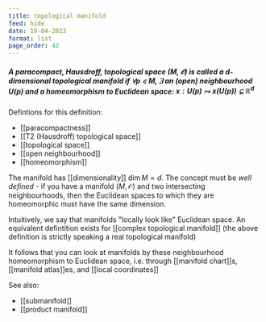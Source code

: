 ```yaml
---
title: topological manifold
feed: hide
date: 19-04-2023
format: list
page_order: 42
---
```



##### A paracompact, Hausdroff, topological space $(M, \mathcal O)$ is called a d-dimensional topological manifold if $\forall p\in M, \exists$ an (open) neighbourhood $U(p)$ and a homeomorphism to Euclidean space: $x: U(p)\mapsto x(U(p))\subseteq \mathbb{R}^d$

Defintions for this definition:
- [[paracompactness]]
- [[T2 (Hausdroff) topological space]]
- [[topological space]]
- [[open neighbourhood]]
- [[homeomorphism]]

The manifold has [[dimensionality]] $\dim M = d$. The concept must be *well defined* - if you have a manifold $(M, \mathcal O)$ and two intersecting neighbourhoods, then the Euclidean spaces to which they are homeomorphic must have the same dimension.

Intuitively, we say that manifolds "locally look like" Euclidean space. An equivalent defintition exists for [[complex topological manifold]] (the above definition is strictly speaking a real topological manifold)

It follows that you can look at manifolds by these neighbourhood homeomorphism to Euclidean space, i.e. through  [[manifold chart]]s, [[manifold atlas]]es, and [[local coordinates]]

See also: 
- [[submanifold]]
- [[product manifold]]
